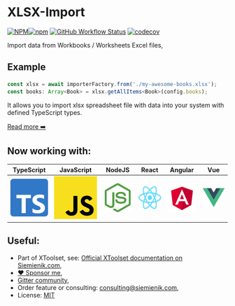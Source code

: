 # XLSX-Import

[![NPM](https://img.shields.io/npm/l/xlsx-import)![npm](https://img.shields.io/npm/v/xlsx-import)](https://www.npmjs.com/package/xlsx-import) [![GitHub Workflow Status](https://img.shields.io/github/workflow/status/siemienik/xtoolset/xlsx-import)](https://github.com/Siemienik/xtoolset/actions) [![codecov](https://codecov.io/gh/Siemienik/xtoolset/branch/master/graph/badge.svg?flag=xlsx-import)](https://codecov.io/gh/Siemienik/xtoolset/tree/master/packages/xlsx-import)

Import data from Workbooks / Worksheets Excel files,

## Example

```ts
const xlsx = await importerFactory.from('./my-awesome-books.xlsx');
const books: Array<Book> = xlsx.getAllItems<Book>(config.books);
```

It allows you to import xlsx spreadsheet file with data into your system with defined TypeScript types.

[Read more :arrow_right:](https://siemienik.com/docs/xlsx-import)


## Now working with:

| **TypeScript** | **JavaScript** | **NodeJS** | **React** | **Angular** | **Vue** |
|---|---|---|---|---|---|
| ![TypeScript](./media/ts-logo-256.png) | ![JavaScript](./media/js-logo-256.png) | ![NodeJS](./media/nodejs-logo-256.png) | ![React](./media/react-logo-256.png) | ![Angular](./media/angular-logo-256.png) | ![Vue](./media/vue-logo-256.png) | 

## Useful:

* Part of XToolset, see: [Official XToolset documentation on Siemienik.com](https://siemienik.com/docs/xtoolset),
* [:heart: Sponsor me](https://github.com/sponsors/siemienik),
* [Gitter community](https://gitter.im/Siemienik/community),
* Order feature or consulting: consulting@siemienik.com,
* License: [MIT](./LICENSE)
